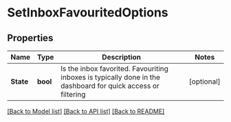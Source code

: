 # SetInboxFavouritedOptions

## Properties

Name | Type | Description | Notes
------------ | ------------- | ------------- | -------------
**State** | **bool** | Is the inbox favorited. Favouriting inboxes is typically done in the dashboard for quick access or filtering | [optional] 

[[Back to Model list]](../README#documentation-for-models) [[Back to API list]](../README#documentation-for-api-endpoints) [[Back to README]](../README)


